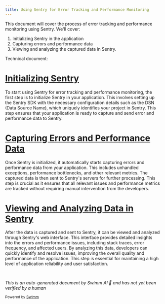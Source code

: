 ```yaml
---
title: Using Sentry for Error Tracking and Performance Monitoring
---
```

This document will cover the process of error tracking and performance monitoring using Sentry. We'll cover:

1. Initializing Sentry in the application
2. Capturing errors and performance data
3. Viewing and analyzing the captured data in Sentry.

Technical document: <SwmLink doc-title="" repo-id="Z2l0aHViJTNBJTNBc2VudHJ5LWRlbW8tMSUzQSUzQVN3aW1tLURlbW8=" path="/.swm/.gzb85xn8.sw.md"></SwmLink>

# [Initializing Sentry](https://app.swimm.io/repos/Z2l0aHViJTNBJTNBc2VudHJ5LWRlbW8tMSUzQSUzQVN3aW1tLURlbW8=/docs/gzb85xn8#initializing-sentry)

To start using Sentry for error tracking and performance monitoring, the first step is to initialize Sentry in your application. This involves setting up the Sentry SDK with the necessary configuration details such as the DSN (Data Source Name), which uniquely identifies your project in Sentry. This step ensures that your application is ready to capture and send error and performance data to Sentry.

# [Capturing Errors and Performance Data](https://app.swimm.io/repos/Z2l0aHViJTNBJTNBc2VudHJ5LWRlbW8tMSUzQSUzQVN3aW1tLURlbW8=/docs/gzb85xn8#capturing-errors-and-performance-data)

Once Sentry is initialized, it automatically starts capturing errors and performance data from your application. This includes unhandled exceptions, performance bottlenecks, and other relevant metrics. The captured data is then sent to Sentry's servers for further processing. This step is crucial as it ensures that all relevant issues and performance metrics are tracked without requiring manual intervention from the developers.

# [Viewing and Analyzing Data in Sentry](https://app.swimm.io/repos/Z2l0aHViJTNBJTNBc2VudHJ5LWRlbW8tMSUzQSUzQVN3aW1tLURlbW8=/docs/gzb85xn8#viewing-and-analyzing-data-in-sentry)

After the data is captured and sent to Sentry, it can be viewed and analyzed through Sentry's web interface. This interface provides detailed insights into the errors and performance issues, including stack traces, error frequency, and affected users. By analyzing this data, developers can quickly identify and resolve issues, improving the overall quality and performance of the application. This step is essential for maintaining a high level of application reliability and user satisfaction.

&nbsp;

*This is an auto-generated document by Swimm AI 🌊 and has not yet been verified by a human*

<SwmMeta version="3.0.0" repo-id="Z2l0aHViJTNBJTNBc2VudHJ5LWRlbW8tMSUzQSUzQVN3aW1tLURlbW8=" repo-name="sentry-demo-1" doc-type="product-flows"><sup>Powered by [Swimm](/)</sup></SwmMeta>
